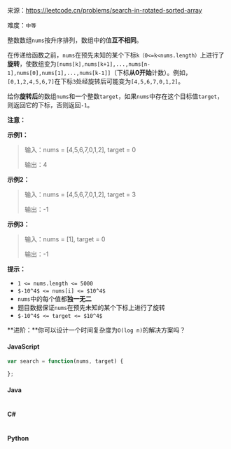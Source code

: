 来源：<https://leetcode.cn/problems/search-in-rotated-sorted-array>

难度：`中等`

整数数组`nums`按升序排列，数组中的值**互不相同**。

在传递给函数之前，`nums`在预先未知的某个下标`k（0<=k<nums.length）`上进行了**旋转**，使数组变为`[nums[k],nums[k+1],...,nums[n-1],nums[0],nums[1],...,nums[k-1]]`（下标**从0开始**计数）。例如，`[0,1,2,4,5,6,7]`在下标`3`处经旋转后可能变为`[4,5,6,7,0,1,2]`。

给你**旋转后**的数组`nums`和一个整数`target`，如果`nums`中存在这个目标值`target`，则返回它的下标，否则返回`-1`。

**注意：**

**示例1：**

> 输入：nums = [4,5,6,7,0,1,2], target = 0
>
> 输出：4

**示例2：**

> 输入：nums = [4,5,6,7,0,1,2], target = 3
>
> 输出：-1

**示例3：**

> 输入：nums = [1], target = 0
>
> 输出：-1

**提示：**

- `1 <= nums.length <= 5000`
- `$-10^4$ <= nums[i] <= $10^4$`
- `nums`中的每个值都**独一无二**
- 题目数据保证`nums`在预先未知的某个下标上进行了旋转
- `$-10^4$ <= target <= $10^4$`

**进阶：**你可以设计一个时间复杂度为`O(log n)`的解决方案吗？

<!-- tabs:start -->

#### **JavaScript**

```javascript
var search = function(nums, target) {

};
```

#### **Java**

```java

```

#### **C#**

```cs

```

#### **Python**

```python

```

<!-- tabs:end -->
